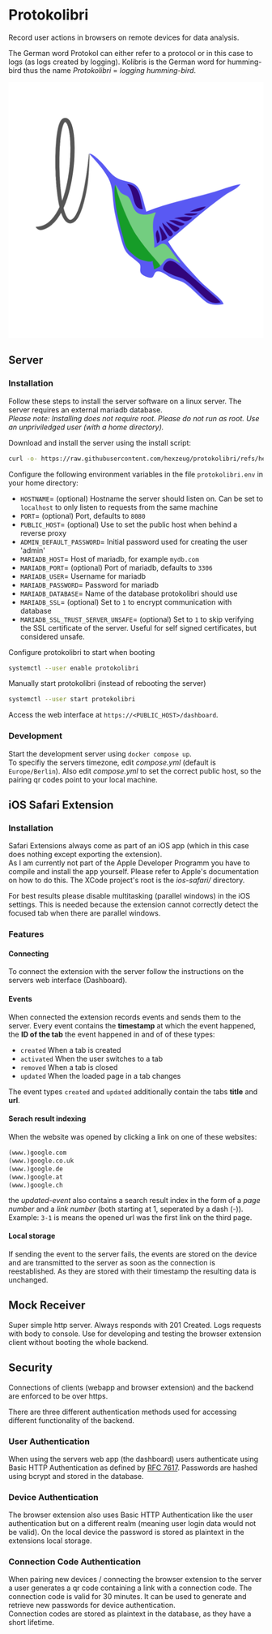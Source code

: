 # Protokolibri

Record user actions in browsers on remote devices for data analysis.

The German word Protokol can either refer to a protocol
or in this case to logs (as logs created by logging).
Kolibris is the German word for humming-bird thus the name _Protokolibri_ = _logging humming-bird_.

![Protokolibri Logo](server/public/img/icon.png)

## Server

### Installation

Follow these steps to install the server software on a linux server.
The server requires an external mariadb database.  
_Please note: Installing does not require root.
Please do not run as root.
Use an unpriviledged user (with a home directory)._

Download and install the server using the install script:

```sh
curl -o- https://raw.githubusercontent.com/hexzeug/protokolibri/refs/heads/main/server/install.sh | bash
```

Configure the following environment variables in the file `protokolibri.env` in your home directory:

- `HOSTNAME`= (optional) Hostname the server should listen on. Can be set to `localhost` to only listen to requests from the same machine
- `PORT`= (optional) Port, defaults to `8080`
- `PUBLIC_HOST`= (optional) Use to set the public host when behind a reverse proxy
- `ADMIN_DEFAULT_PASSWORD`= Initial password used for creating the user 'admin'
- `MARIADB_HOST`= Host of mariadb, for example `mydb.com`
- `MARIADB_PORT`= (optional) Port of mariadb, defaults to `3306`
- `MARIADB_USER`= Username for mariadb
- `MARIADB_PASSWORD`= Password for mariadb
- `MARIADB_DATABASE`= Name of the database protokolibri should use
- `MARIADB_SSL`= (optional) Set to `1` to encrypt communication with database
- `MARIADB_SSL_TRUST_SERVER_UNSAFE`= (optional) Set to `1` to skip verifying the SSL certificate of the server.
  Useful for self signed certificates, but considered unsafe.

Configure protokolibri to start when booting

```sh
systemctl --user enable protokolibri
```

Manually start protokolibri (instead of rebooting the server)

```sh
systemctl --user start protokolibri
```

Access the web interface at `https://<PUBLIC_HOST>/dashboard`.

### Development

Start the development server using `docker compose up`.  
To specifiy the servers timezone, edit _compose.yml_ (default is `Europe/Berlin`).
Also edit _compose.yml_ to set the correct public host, so the pairing qr codes point to your local machine.

## iOS Safari Extension

### Installation

Safari Extensions always come as part of an iOS app (which in this case does nothing except exporting the extension).  
As I am currently not part of the Apple Developer Programm you have to compile and install the app yourself.
Please refer to Apple's documentation on how to do this.
The XCode project's root is the _ios-safari/_ directory.

For best results please disable multitasking (parallel windows) in the iOS settings.
This is needed because the extension cannot correctly detect the focused tab when there are parallel windows.

### Features

#### Connecting

To connect the extension with the server follow the instructions on the servers web interface (Dashboard).

#### Events

When connected the extension records events and sends them to the server. Every event contains the **timestamp** at which the event happened, the **ID of the tab** the event happened in and of of these types:

- `created` When a tab is created
- `activated` When the user switches to a tab
- `removed` When a tab is closed
- `updated` When the loaded page in a tab changes

The event types `created` and `updated` additionally contain the tabs **title** and **url**.

#### Serach result indexing

When the website was opened by clicking a link on one of these websites:

```
(www.)google.com
(www.)google.co.uk
(www.)google.de
(www.)google.at
(www.)google.ch
```

the _updated-event_ also contains a search result index in the form of a _page number_ and a _link number_ (both starting at 1, seperated by a dash (-)).  
Example: `3-1` is means the opened url was the first link on the third page.

#### Local storage

If sending the event to the server fails,
the events are stored on the device and are transmitted to the server
as soon as the connection is reestablished.
As they are stored with their timestamp the resulting data is unchanged.

## Mock Receiver

Super simple http server. Always responds with 201 Created. Logs requests with body to console. Use for developing and testing the browser extension client without booting the whole backend.

## Security

Connections of clients (webapp and browser extension) and the backend are enforced to be over https.

There are three different authentication methods used for accessing different functionality of the backend.

### User Authentication

When using the servers web app (the dashboard) users authenticate using
Basic HTTP Authentication as defined by [RFC 7617](https://www.rfc-editor.org/rfc/rfc7617.txt).
Passwords are hashed using bcrypt and stored in the database.

### Device Authentication

The browser extension also uses Basic HTTP Authentication like the user authentication but on a different realm (meaning user login data would not be valid).
On the local device the password is stored as plaintext in the extensions local storage.

### Connection Code Authentication

When pairing new devices / connecting the browser extension to the server
a user generates a qr code containing a link with a connection code.
The connection code is valid for 30 minutes.
It can be used to generate and retrieve new passwords for device authentication.  
Connection codes are stored as plaintext in the database, as they have a short lifetime.
